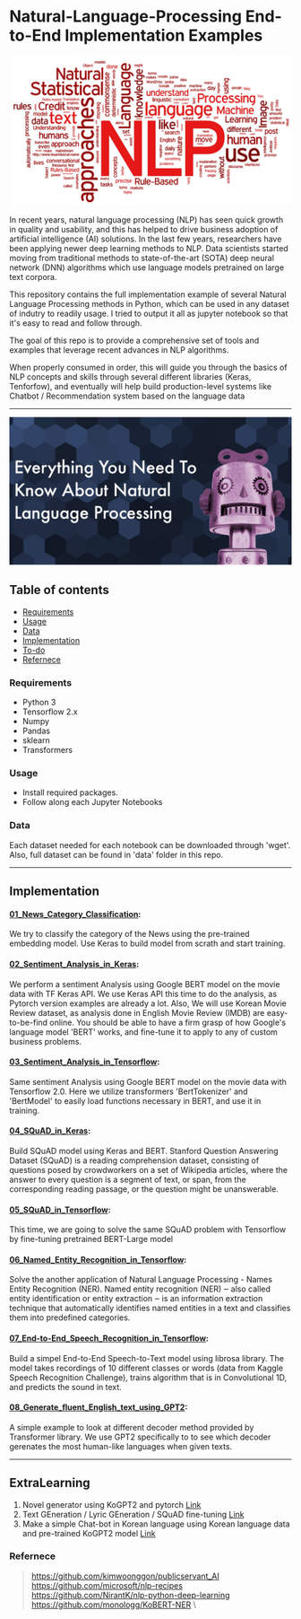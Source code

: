 # Natural-Language-Processing End-to-End Implementation Examples

![nlp](./img/nlp.jpg)

In recent years, natural language processing (NLP) has seen quick growth in quality and usability, and this has helped to drive business adoption of artificial intelligence (AI) solutions. In the last few years, researchers have been applying newer deep learning methods to NLP. Data scientists started moving from traditional methods to state-of-the-art (SOTA) deep neural network (DNN) algorithms which use language models pretrained on large text corpora.

This repository contains the full implementation example of several Natural Language Processing methods in Python, which can be used in any dataset of indutry to readily usage. I tried to output it all as jupyter notebook so that it's easy to read and follow through. 

The goal of this repo is to provide a comprehensive set of tools and examples that leverage recent advances in NLP algorithms.

When properly consumed in order, this will guide you through the basics of NLP concepts and skills through several different libraries (Keras, Tenforfow), and eventually will help build production-level systems like Chatbot / Recommendation system based on the language data 


<hr>

![aa](./img/natural-language-processing-introduction.jpg)

## Table of contents
* [Requirements](#Requirements)
* [Usage](#Usage)
* [Data](#Data)
* [Implementation](#Implementation)
* [To-do](#ExtraLearning)
* [Refernece](#Refernece)


### Requirements
- Python 3
- Tensorflow 2.x 
- Numpy
- Pandas
- sklearn
- Transformers


### Usage
- Install required packages.
- Follow along each Jupyter Notebooks


### Data
Each dataset needed for each notebook can be downloaded through 'wget'. Also, full dataset can be found in 'data' folder in this repo.

<hr>

## Implementation

  #### [01_News_Category_Classification](https://github.com/hyunjoonbok/natural-language-processing/blob/master/01_News_Category_Classification.ipynb): 
  We try to classify the category of the News using the pre-trained embedding model. Use Keras to build model from scrath and start training.
  
  #### [02_Sentiment_Analysis_in_Keras](https://github.com/hyunjoonbok/natural-language-processing/blob/master/02_Sentiment_Analysis_in_Keras.ipynb): 
  We perform a sentiment Analysis using Google BERT model on the movie data with TF Keras API. We use Keras API this time to do the analysis, as Pytorch version examples are already a lot. Also, We will use Korean Movie Review dataset, as analysis done in English Movie Review (IMDB) are easy-to-be-find online. You should be able to have a firm grasp of how Google's language model 'BERT' works, and fine-tune it to apply to any of custom business problems. 

  #### [03_Sentiment_Analysis_in_Tensorflow](https://github.com/hyunjoonbok/natural-language-processing/blob/master/03_Sentiment_Analysis_in_Tensorflow.ipynb): 
  Same sentiment Analysis using Google BERT model on the movie data with Tensorflow 2.0. Here we utilize transformers 'BertTokenizer' and 'BertModel' to easily load functions necessary in BERT, and use it in training. 
  
  #### [04_SQuAD_in_Keras](https://github.com/hyunjoonbok/natural-language-processing/blob/master/04_SQuAD_in_Keras.ipynb): 
  Build SQuAD model using Keras and BERT. Stanford Question Answering Dataset (SQuAD) is a reading comprehension dataset, consisting of questions posed by crowdworkers on a set of Wikipedia articles, where the answer to every question is a segment of text, or span, from the corresponding reading passage, or the question might be unanswerable.   
  
  #### [05_SQuAD_in_Tensorflow](https://github.com/hyunjoonbok/natural-language-processing/blob/master/05_SQuAD_in_Tensorflow.ipynb): 
  This time, we are going to solve the same SQuAD problem with Tensorflow by fine-tuning pretrained BERT-Large model  
  
  #### [06_Named_Entity_Recognition_in_Tensorflow](https://github.com/hyunjoonbok/natural-language-processing/blob/master/06_Named_Entity_Recognition_(NER)_in_Tensorflow.ipynb):
  Solve the another application of Natural Language Processing - Names Entity Recognition (NER). Named entity recognition (NER) ‒ also called entity identification or entity extraction ‒ is an information extraction technique that automatically identifies named entities in a text and classifies them into predefined categories.
  
  #### [07_End-to-End_Speech_Recognition_in_Tensorflow](https://github.com/hyunjoonbok/lets_learn_new_skills/blob/master/End-to-End%20Speech%20Recognition%20in%20Tensorflow.ipynb):
  Build a simpel End-to-End Speech-to-Text model using librosa library. The model takes recordings of 10 different classes or words (data from Kaggle Speech Recognition Challenge), trains algorithm that is in Convolutional 1D, and predicts the sound in text.
  
  #### [08_Generate_fluent_English_text_using_GPT2](https://github.com/hyunjoonbok/lets_learn_new_skills/blob/master/Generate%20fluent%20English%20text%20using%20transformers%20GPT2.ipynb):
  A simple example to look at different decoder method provided by Transformer library. We use GPT2 specifically to to see which decoder gerenates the most human-like languages when given texts.
  
<hr>

## ExtraLearning 
1. Novel generator using KoGPT2 and pytorch [Link](https://github.com/shbictai/narrativeKoGPT2?fbclid=IwAR1sRXEtzaVYPB5Ez3txT4M1DXZs3sQ24kYWKaXR3QDY-6gkr2xL18kD3g4)
2. Text GEneration / Lyric GEneration / SQuAD fine-tuning [Link](https://github.com/MrBananaHuman/KorGPT2Tutorial)
3. Make a simple Chat-bot in Korean language using Korean language data and pre-trained KoGPT2 model [Link](https://github.com/haven-jeon/KoGPT2-chatbot)


### Refernece
> https://github.com/kimwoonggon/publicservant_AI \
> https://github.com/microsoft/nlp-recipes \
> https://github.com/NirantK/nlp-python-deep-learning \
> https://github.com/monologg/KoBERT-NER \
